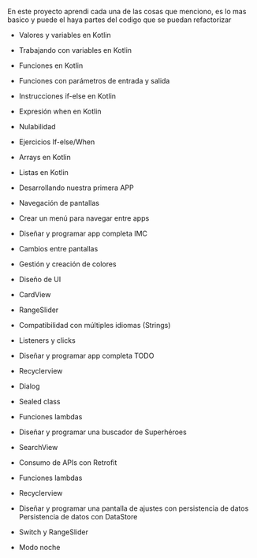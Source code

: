 En este proyecto aprendi cada una de las cosas que menciono, es lo mas basico y puede el 
haya partes del codigo que se puedan refactorizar

* Valores y variables en Kotlin
* Trabajando con variables en Kotlin
* Funciones en Kotlin
* Funciones con parámetros de entrada y salida
* Instrucciones if-else en Kotlin
* Expresión when en Kotlin
* Nulabilidad
* Ejercicios If-else/When
* Arrays en Kotlin
* Listas en Kotlin

* Desarrollando nuestra primera APP
* Navegación de pantallas
* Crear un menú para navegar entre apps
* Diseñar y programar app completa IMC
* Cambios entre pantallas
* Gestión y creación de colores
* Diseño de UI
* CardView
* RangeSlider
* Compatibilidad con múltiples idiomas (Strings)
* Listeners y clicks
* Diseñar y programar app completa TODO
* Recyclerview
* Dialog
* Sealed class
* Funciones lambdas
* Diseñar y programar una buscador de Superhéroes
* SearchView
* Consumo de APIs con Retrofit
* Funciones lambdas
* Recyclerview
* Diseñar y programar una pantalla de ajustes con persistencia de datos
Persistencia de datos con DataStore
* Switch y RangeSlider
* Modo noche